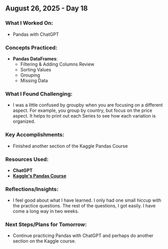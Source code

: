 ## August 26, 2025 - Day 18

### What I Worked On:  
- Pandas with ChatGPT

### Concepts Practiced:  
- **Pandas DataFrames**: 
    - Filtering & Adding Columns Review 
    - Sorting Values
    - Grouping 
    - Missing Data 
       
### What I Found Challenging:  
- I was a little confused by groupby when you are focusing on a different aspect. For example, you group by country, but focus on the price aspect. It helps to print out each Series to see how each variation is organized.  

### Key Accomplishments:  
- Finished another section of the Kaggle Pandas Course
    
### Resources Used:  
- **ChatGPT**
- [**Kaggle's Pandas Course**](https://www.kaggle.com/learn/pandas)

### Reflections/Insights:
- I feel good about what I have learned. I only had one small hiccup with the practice questions. The rest of the questions, I got easily. I have come a long way in two weeks. 
  
### Next Steps/Plans for Tomorrow: 
- Continue practicing Pandas with ChatGPT and perhaps do another section on the Kaggle course. 



